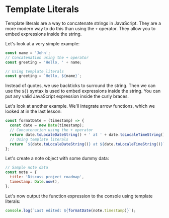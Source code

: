 # Template Literals

Template literals are a way to concatenate strings in JavaScript. They are a more modern way to do this than using the `+` operator. They allow you to embed expressions inside the string.

Let's look at a very simple example:

```javascript
const name = 'John';
// Concatenation using the + operator
const greeting = 'Hello, ' + name;

// Using template literals
const greeting = `Hello, ${name}`;
```

Instead of quotes, we use backticks to surround the string. Then we can use the `${}` syntax is used to embed expressions inside the string. You can put any valid JavaScript expression inside the curly braces.

Let's look at another example. We'll integrate arrow functions, which we looked at in the last lesson:

```javascript
const formatDate = (timestamp) => {
  const date = new Date(timestamp);
  // Concatenation using the + operator
  return date.toLocaleDateString() + ' at ' + date.toLocaleTimeString();
  // Using template literals
  return `${date.toLocaleDateString()} at ${date.toLocaleTimeString()}`;
};
```

Let's create a note object with some dummy data:

```javascript
// Sample note data
const note = {
  title: 'Discuss project roadmap',
  timestamp: Date.now(),
};
```

Let's now output the function expression to the console using template literals:

```javascript
console.log(`Last edited: ${formatDate(note.timestamp)}`);
```
